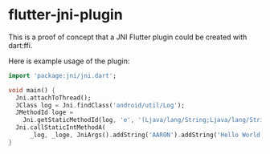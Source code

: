 # flutter-jni-plugin

This is a proof of concept that a JNI Flutter plugin could be created with
dart:ffi.

Here is example usage of the plugin:

```dart
import 'package:jni/jni.dart';

void main() {
  Jni.attachToThread();
  JClass log = Jni.findClass('android/util/Log');
  JMethodId loge =
    Jni.getStaticMethodId(log, 'e', '(Ljava/lang/String;Ljava/lang/String;)I');
  Jni.callStaticIntMethodA(
      _log, _loge, JniArgs().addString('AARON').addString('Hello World!'));
}
```
